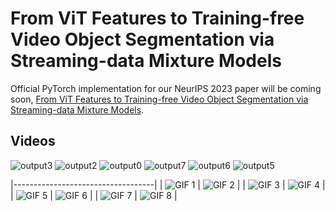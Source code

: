 # From ViT Features to Training-free Video Object Segmentation via Streaming-data Mixture Models
Official PyTorch implementation for our NeurIPS 2023 paper will be coming soon, [From ViT Features to Training-free Video Object Segmentation via Streaming-data Mixture Models](https://openreview.net/pdf?id=jfsjKBDB1z).

## Videos

![output3](https://github.com/BGU-CS-VIL/Training-Free-VOS/assets/23636745/f45e7fe2-27bd-420d-832d-b7995f0a8595)
![output2](https://github.com/BGU-CS-VIL/Training-Free-VOS/assets/23636745/813dd250-b070-498d-9fa2-146b54302b34)
![output0](https://github.com/BGU-CS-VIL/Training-Free-VOS/assets/23636745/3a6cc58a-0c6a-41e9-bbe8-b49cb826d6e0)
![output7](https://github.com/BGU-CS-VIL/Training-Free-VOS/assets/23636745/dc60244b-8b23-468a-93bd-952bbca5171d)
![output6](https://github.com/BGU-CS-VIL/Training-Free-VOS/assets/23636745/bd004216-4f79-418a-9de1-c3702f3cf472)
![output5](https://github.com/BGU-CS-VIL/Training-Free-VOS/assets/23636745/038184fa-abdb-44ce-ab41-e1932b8a7a7b)

|-----------------------------------|
| ![GIF 1](https://i.imgur.com/5eM9lpz.gif) | ![GIF 2](https://i.imgur.com/Hxwwc6u.gif) |
| ![GIF 3](https://i.imgur.com/wzZcX1m.gif) | ![GIF 4](https://i.imgur.com/GuuEPSl.gif) |
| ![GIF 5](https://i.imgur.com/H5zj0Pe.gif) | ![GIF 6](https://i.imgur.com/Unc53yq.gif) |
| ![GIF 7](https://i.imgur.com/3CRy8xT.gif) | ![GIF 8](https://i.imgur.com/88WAzos.gif) |
